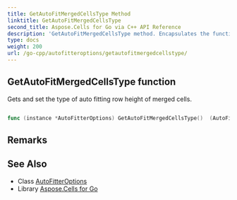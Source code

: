 ```yaml
---
title: GetAutoFitMergedCellsType Method 
linktitle: GetAutoFitMergedCellsType
second_title: Aspose.Cells for Go via C++ API Reference
description: 'GetAutoFitMergedCellsType method. Encapsulates the function that represents getautofitmergedcellstype in Go.'
type: docs
weight: 200
url: /go-cpp/autofitteroptions/getautofitmergedcellstype/
---
```


## GetAutoFitMergedCellsType function

Gets and set the type of auto fitting row height of merged cells.

```go

func (instance *AutoFitterOptions) GetAutoFitMergedCellsType()  (AutoFitMergedCellsType,  error) 

```

## Remarks


## See Also

* Class [AutoFitterOptions](../)
* Library [Aspose.Cells for Go](../../)
